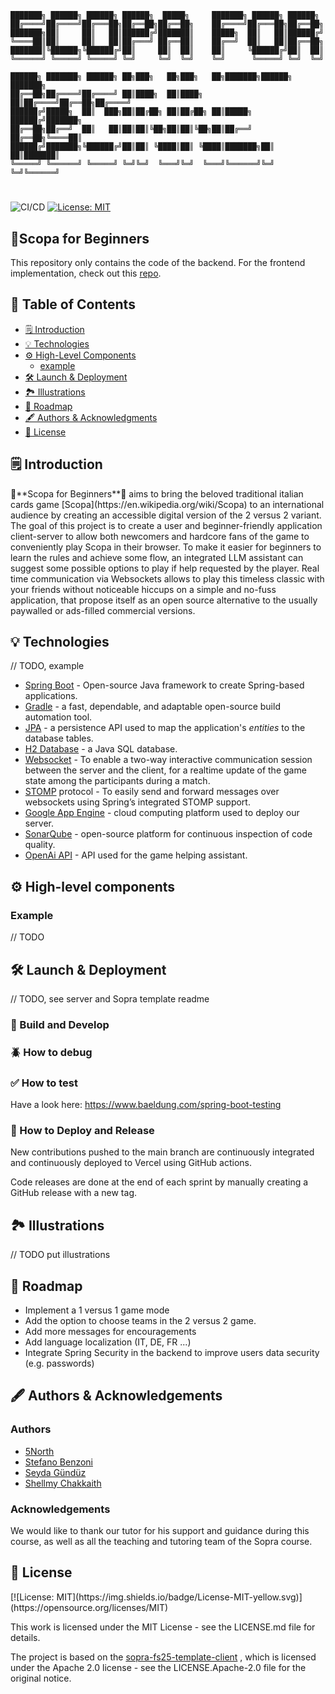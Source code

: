 ```
███████╗ ██████╗ ██████╗ ██████╗  █████╗     ███████╗ ██████╗ ██████╗   
██╔════╝██╔════╝██╔═══██╗██╔══██╗██╔══██╗    ██╔════╝██╔═══██╗██╔══██╗  
███████╗██║     ██║   ██║██████╔╝███████║    █████╗  ██║   ██║██████╔╝  
╚════██║██║     ██║   ██║██╔═══╝ ██╔══██║    ██╔══╝  ██║   ██║██╔══██╗  
███████║╚██████╗╚██████╔╝██║     ██║  ██║    ██║     ╚██████╔╝██║  ██║  
╚══════╝ ╚═════╝ ╚═════╝ ╚═╝     ╚═╝  ╚═╝    ╚═╝      ╚═════╝ ╚═╝  ╚═╝  
                                                                        
██████╗ ███████╗ ██████╗ ██╗███╗   ██╗███╗   ██╗███████╗██████╗ ███████╗
██╔══██╗██╔════╝██╔════╝ ██║████╗  ██║████╗  ██║██╔════╝██╔══██╗██╔════╝
██████╔╝█████╗  ██║  ███╗██║██╔██╗ ██║██╔██╗ ██║█████╗  ██████╔╝███████╗
██╔══██╗██╔══╝  ██║   ██║██║██║╚██╗██║██║╚██╗██║██╔══╝  ██╔══██╗╚════██║
██████╔╝███████╗╚██████╔╝██║██║ ╚████║██║ ╚████║███████╗██║  ██║███████║
╚═════╝ ╚══════╝ ╚═════╝ ╚═╝╚═╝  ╚═══╝╚═╝  ╚═══╝╚══════╝╚═╝  ╚═╝╚══════╝
```
#

![CI/CD](https://img.shields.io/github/actions/workflow/status/5north/sopra-fs25-group-22-client/verceldeployment.yml?label=Deployement)
[![License: MIT](https://img.shields.io/badge/License-MIT-yellow.svg)](https://opensource.org/licenses/MIT)

## 🧹Scopa for Beginners
This repository only contains the code of the backend. For the frontend implementation, check out this
[repo](https://github.com/5North/sopra-fs25-group-22-client).

## 📖 Table of Contents
* [🗒️ Introduction](#introduction)
* [💡 Technologies](#technologies)
* [⚙️ High-Level Components](#high-level-components)
   * [example](#example)
* [🛠️ Launch & Deployment](#launch--deployment)
* [🏞️ Illustrations](#illustrations)
* [🚀 Roadmap](#roadmap)
* [🖋️ Authors & Acknowledgments](#authors--acknowledgements)
* [📜 License](#license)

<h2 id="introduction">🗒️ Introduction</h2>
🧹**Scopa for Beginners**🧹 aims to bring the beloved traditional italian cards game [Scopa](https://en.wikipedia.org/wiki/Scopa)
to an international audience by creating an accessible digital version of the 2 versus 2 variant. The goal of this project is to create a user and
beginner-friendly application client-server to allow both newcomers and hardcore fans of the game to conveniently play
Scopa in their browser. To make it easier for beginners to learn the rules and achieve some flow, an integrated LLM
assistant can suggest some possible options to play if help requested by the player. Real time communication via Websockets
allows to play this timeless classic with your friends without noticeable hiccups on a simple and no-fuss application,
that propose itself as an open source alternative to the usually paywalled or ads-filled commercial versions.

<h2 id="technologies">💡 Technologies</h2>

// TODO, example

* [Spring Boot](https://spring.io/projects/spring-boot) - Open-source Java framework to create Spring-based applications.
* [Gradle](https://gradle.org/) - a fast, dependable, and adaptable open-source build automation tool.
* [JPA](https://spring.io/projects/spring-data-jpa) - a persistence API used to map the application's *entities* to the database tables.
* [H2 Database](https://h2database.com/html/main.html) - a Java SQL database.
* [Websocket](https://docs.spring.io/spring-framework/reference/web/websocket.html) - To enable a two-way interactive communication session between the server and the client, for a realtime
  update of the game state among the participants during a match.
* [STOMP](https://stomp.github.io/) protocol - To easily send and forward messages over websockets using Spring’s integrated STOMP support.
* [Google App Engine](https://cloud.google.com/) - cloud computing platform used to deploy our server.
* [SonarQube](https://www.sonarsource.com/products/sonarqube/) - open-source platform for continuous inspection of code quality.
* [OpenAi API](https://openai.com/) - API used for the game helping assistant.

<h2 id="high-level-components">⚙️ High-level components</h2>

### Example

// TODO

<h2 id="launch--deployment">🛠️ Launch & Deployment</h2>

// TODO, see server and Sopra template readme

### 🔨 Build and Develop


### 🪲 How to debug


### ✅  How to test
Have a look here: https://www.baeldung.com/spring-boot-testing

### 💾 How to Deploy and Release
New contributions pushed to the main branch are continuously integrated and continuously deployed to Vercel using
GitHub actions.

Code releases are done at the end of each sprint by manually creating a GitHub release with a new tag.

<h2 id="illustrations">🏞️ Illustrations</h2>

// TODO put illustrations

<h2 id="roadmap">🚀 Roadmap</h2>

- Implement a 1 versus 1 game mode
- Add the option to choose teams in the 2 versus 2 game.
- Add more messages for encouragements
- Add language localization (IT, DE, FR ...)
- Integrate Spring Security in the backend to improve users data security (e.g. passwords)

<h2 id="authors--aknowledgments">🖋️ Authors & Acknowledgements</h2>

### Authors
* [5North](https://github.com/5North)
* [Stefano Benzoni](https://github.com/sbenzo99)
* [Seyda Gündüz](https://github.com/Seydi89)
* [Shellmy Chakkaith](https://github.com/shellmychakkaith)

### Acknowledgements
We would like to thank our tutor []() for his support and guidance during this course, as well as all the teaching and
tutoring team of the Sopra course.

<h2 id="license">📜 License</h2>
[![License: MIT](https://img.shields.io/badge/License-MIT-yellow.svg)](https://opensource.org/licenses/MIT)

This work is licensed under the MIT License - see the LICENSE.md file for details.

The project is based on the [sopra-fs25-template-client](https://github.com/HASEL-UZH/sopra-fs25-template-client)
, which is licensed under the Apache 2.0 license - see the LICENSE.Apache-2.0 file for the original notice.